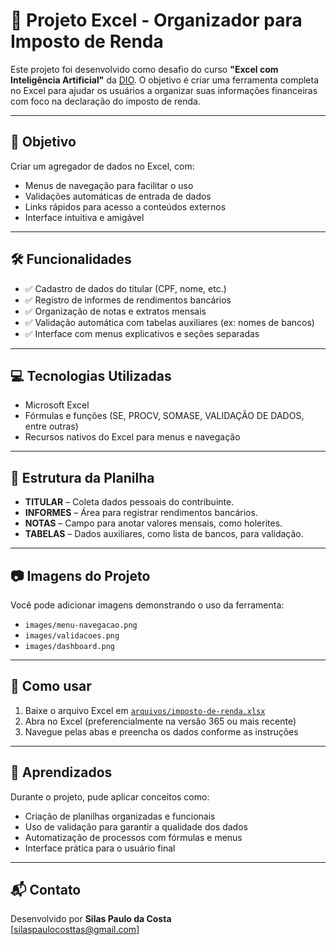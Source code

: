 # 🧾 Projeto Excel - Organizador para Imposto de Renda

Este projeto foi desenvolvido como desafio do curso **"Excel com Inteligência Artificial"** da [DIO](https://www.dio.me/). O objetivo é criar uma ferramenta completa no Excel para ajudar os usuários a organizar suas informações financeiras com foco na declaração do imposto de renda.

---

## 📌 Objetivo

Criar um agregador de dados no Excel, com:

- Menus de navegação para facilitar o uso  
- Validações automáticas de entrada de dados  
- Links rápidos para acesso a conteúdos externos  
- Interface intuitiva e amigável  

---

## 🛠️ Funcionalidades

- ✅ Cadastro de dados do titular (CPF, nome, etc.)  
- ✅ Registro de informes de rendimentos bancários  
- ✅ Organização de notas e extratos mensais  
- ✅ Validação automática com tabelas auxiliares (ex: nomes de bancos)  
- ✅ Interface com menus explicativos e seções separadas  


---

## 💻 Tecnologias Utilizadas

- Microsoft Excel
- Fórmulas e funções (SE, PROCV, SOMASE, VALIDAÇÃO DE DADOS, entre outras)
- Recursos nativos do Excel para menus e navegação


---

## 📂 Estrutura da Planilha

- **TITULAR** – Coleta dados pessoais do contribuinte.  
- **INFORMES** – Área para registrar rendimentos bancários.  
- **NOTAS** – Campo para anotar valores mensais, como holerites.  
- **TABELAS** – Dados auxiliares, como lista de bancos, para validação.  

---

## 📷 Imagens do Projeto

Você pode adicionar imagens demonstrando o uso da ferramenta:

- `images/menu-navegacao.png`  
- `images/validacoes.png`  
- `images/dashboard.png`  

---

## 🚀 Como usar

1. Baixe o arquivo Excel em [`arquivos/imposto-de-renda.xlsx`](arquivos/imposto-de-renda.xlsx)  
2. Abra no Excel (preferencialmente na versão 365 ou mais recente)  
3. Navegue pelas abas e preencha os dados conforme as instruções   

---

## 🧠 Aprendizados

Durante o projeto, pude aplicar conceitos como:

- Criação de planilhas organizadas e funcionais  
- Uso de validação para garantir a qualidade dos dados  
- Automatização de processos com fórmulas e menus  
- Interface prática para o usuário final  

---

## 📬 Contato

Desenvolvido por **Silas Paulo da Costa**  
[silaspaulocosttas@gmail.com]  
